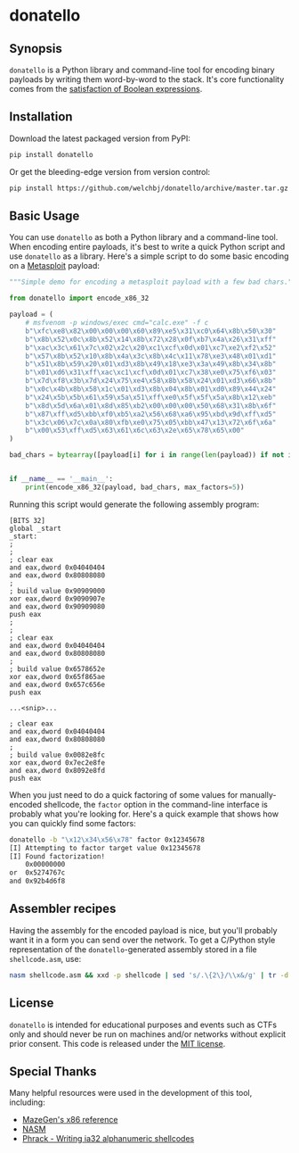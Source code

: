 # donatello

## Synopsis

`donatello` is a Python library and command-line tool for encoding binary payloads by writing them word-by-word to the stack. It's core functionality comes from the [satisfaction of Boolean expressions](https://en.wikipedia.org/wiki/Boolean_satisfiability_problem).


## Installation

Download the latest packaged version from PyPI:
```sh
pip install donatello
```

Or get the bleeding-edge version from version control:
```sh
pip install https://github.com/welchbj/donatello/archive/master.tar.gz
```


## Basic Usage

You can use `donatello` as both a Python library and a command-line tool. When encoding entire payloads, it's best to write a quick Python script and use `donatello` as a library. Here's a simple script to do some basic encoding on a [Metasploit](https://www.metasploit.com/) payload:
```python
"""Simple demo for encoding a metasploit payload with a few bad chars."""

from donatello import encode_x86_32

payload = (
    # msfvenom -p windows/exec cmd="calc.exe" -f c
    b"\xfc\xe8\x82\x00\x00\x00\x60\x89\xe5\x31\xc0\x64\x8b\x50\x30"
    b"\x8b\x52\x0c\x8b\x52\x14\x8b\x72\x28\x0f\xb7\x4a\x26\x31\xff"
    b"\xac\x3c\x61\x7c\x02\x2c\x20\xc1\xcf\x0d\x01\xc7\xe2\xf2\x52"
    b"\x57\x8b\x52\x10\x8b\x4a\x3c\x8b\x4c\x11\x78\xe3\x48\x01\xd1"
    b"\x51\x8b\x59\x20\x01\xd3\x8b\x49\x18\xe3\x3a\x49\x8b\x34\x8b"
    b"\x01\xd6\x31\xff\xac\xc1\xcf\x0d\x01\xc7\x38\xe0\x75\xf6\x03"
    b"\x7d\xf8\x3b\x7d\x24\x75\xe4\x58\x8b\x58\x24\x01\xd3\x66\x8b"
    b"\x0c\x4b\x8b\x58\x1c\x01\xd3\x8b\x04\x8b\x01\xd0\x89\x44\x24"
    b"\x24\x5b\x5b\x61\x59\x5a\x51\xff\xe0\x5f\x5f\x5a\x8b\x12\xeb"
    b"\x8d\x5d\x6a\x01\x8d\x85\xb2\x00\x00\x00\x50\x68\x31\x8b\x6f"
    b"\x87\xff\xd5\xbb\xf0\xb5\xa2\x56\x68\xa6\x95\xbd\x9d\xff\xd5"
    b"\x3c\x06\x7c\x0a\x80\xfb\xe0\x75\x05\xbb\x47\x13\x72\x6f\x6a"
    b"\x00\x53\xff\xd5\x63\x61\x6c\x63\x2e\x65\x78\x65\x00"
)

bad_chars = bytearray([payload[i] for i in range(len(payload)) if not i % 2])


if __name__ == '__main__':
    print(encode_x86_32(payload, bad_chars, max_factors=5))
```

Running this script would generate the following assembly program:
```assembly
[BITS 32]
global _start
_start:
;
;
; clear eax
and eax,dword 0x04040404
and eax,dword 0x80808080
;
; build value 0x90909000
xor eax,dword 0x9090907e
and eax,dword 0x90909080
push eax
;
;
; clear eax
and eax,dword 0x04040404
and eax,dword 0x80808080
;
; build value 0x6578652e
xor eax,dword 0x65f865ae
and eax,dword 0x657c656e
push eax

...<snip>...

; clear eax
and eax,dword 0x04040404
and eax,dword 0x80808080
;
; build value 0x0082e8fc
xor eax,dword 0x7ec2e8fe
and eax,dword 0x8092e8fd
push eax
```

When you just need to do a quick factoring of some values for manually-encoded shellcode, the `factor` option in the command-line interface is probably what you're looking for. Here's a quick example that shows how you can quickly find some factors:
```sh
donatello -b "\x12\x34\x56\x78" factor 0x12345678
[I] Attempting to factor target value 0x12345678
[I] Found factorization!
    0x00000000
or  0x5274767c
and 0x92b4d6f8
```


## Assembler recipes

Having the assembly for the encoded payload is nice, but you'll probably want it in a form you can send over the network. To get a C/Python style representation of the `donatello`-generated assembly stored in a file `shellcode.asm`, use:
```sh
nasm shellcode.asm && xxd -p shellcode | sed 's/.\{2\}/\\x&/g' | tr -d '\n'
```


## License

`donatello` is intended for educational purposes and events such as CTFs only and should never be run on machines and/or networks without explicit prior consent. This code is released under the [MIT license](https://opensource.org/licenses/MIT).


## Special Thanks

Many helpful resources were used in the development of this tool, including:

* [MazeGen's x86 reference](http://ref.x86asm.net/coder32.html)
* [NASM](https://www.nasm.us/)
* [Phrack - Writing ia32 alphanumeric shellcodes](http://phrack.org/issues/57/15.html)